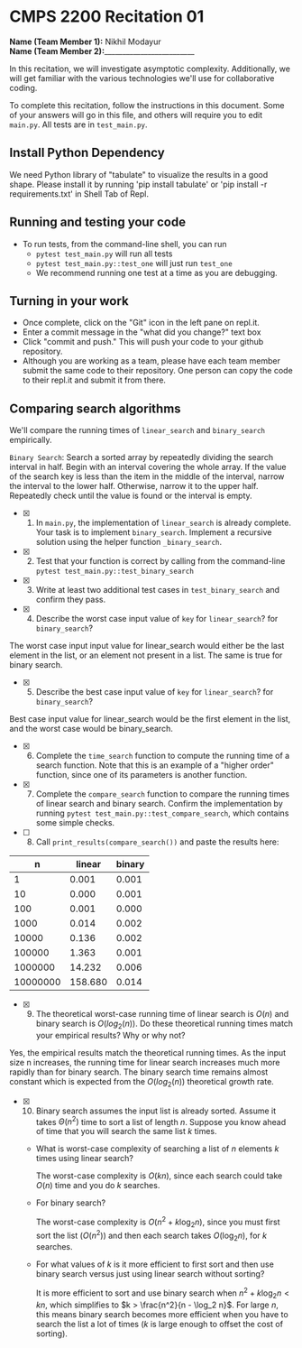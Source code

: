 # CMPS 2200  Recitation 01

**Name (Team Member 1):** Nikhil Modayur  
**Name (Team Member 2):**_________________________

In this recitation, we will investigate asymptotic complexity. Additionally, we will get familiar with the various technologies we'll use for collaborative coding.

To complete this recitation, follow the instructions in this document. Some of your answers will go in this file, and others will require you to edit `main.py`. All tests are in `test_main.py`.

## Install Python Dependency

We need Python library of "tabulate" to visualize the results in a good shape. Please install it by running 'pip install tabulate' or 'pip install -r requirements.txt' in Shell Tab of Repl.  

## Running and testing your code

- To run tests, from the command-line shell, you can run
  + `pytest test_main.py` will run all tests
  + `pytest test_main.py::test_one` will just run `test_one`
  + We recommend running one test at a time as you are debugging.

## Turning in your work

- Once complete, click on the "Git" icon in the left pane on repl.it.
- Enter a commit message in the "what did you change?" text box
- Click "commit and push." This will push your code to your github repository.
- Although you are working as a team, please have each team member submit the same code to their repository. One person can copy the code to their repl.it and submit it from there.

## Comparing search algorithms

We'll compare the running times of `linear_search` and `binary_search` empirically.

`Binary Search`: Search a sorted array by repeatedly dividing the search interval in half. Begin with an interval covering the whole array. If the value of the search key is less than the item in the middle of the interval, narrow the interval to the lower half. Otherwise, narrow it to the upper half. Repeatedly check until the value is found or the interval is empty.

- [X] 1. In `main.py`, the implementation of `linear_search` is already complete. Your task is to implement `binary_search`. Implement a recursive solution using the helper function `_binary_search`. 

- [X] 2. Test that your function is correct by calling from the command-line `pytest test_main.py::test_binary_search`

- [X] 3. Write at least two additional test cases in `test_binary_search` and confirm they pass.

- [X] 4. Describe the worst case input value of `key` for `linear_search`? for `binary_search`? 

The worst case input input value for linear_search would either be the last element in the list, or an element not present in a list. The same is true for binary search. 

- [X] 5. Describe the best case input value of `key` for `linear_search`? for `binary_search`? 

Best case input value for linear_search would be the first element in the list, and the worst case would be binary_search. 

- [X] 6. Complete the `time_search` function to compute the running time of a search function. Note that this is an example of a "higher order" function, since one of its parameters is another function.

- [X] 7. Complete the `compare_search` function to compare the running times of linear search and binary search. Confirm the implementation by running `pytest test_main.py::test_compare_search`, which contains some simple checks.

- [ ] 8. Call `print_results(compare_search())` and paste the results here:

|        n |   linear |   binary |
|----------|----------|----------|
|        1 |    0.001 |    0.001 |
|       10 |    0.000 |    0.001 |
|      100 |    0.001 |    0.000 |
|     1000 |    0.014 |    0.002 |
|    10000 |    0.136 |    0.002 |
|   100000 |    1.363 |    0.001 |
|  1000000 |   14.232 |    0.006 |
| 10000000 |  158.680 |    0.014 |

- [X] 9. The theoretical worst-case running time of linear search is $O(n)$ and binary search is $O(log_2(n))$. Do these theoretical running times match your empirical results? Why or why not?

Yes, the empirical results match the theoretical running times. As the input size n increases, the running time for linear search increases much more rapidly than for binary search. The binary search time remains almost constant which is expected from the $O(log_2(n))$ theoretical growth rate. 

- [X] 10. Binary search assumes the input list is already sorted. Assume it takes $\Theta(n^2)$ time to sort a list of length $n$. Suppose you know ahead of time that you will search the same list $k$ times. 
  + What is worst-case complexity of searching a list of $n$ elements $k$ times using linear search? 

    The worst-case complexity is $O(kn)$, since each search could take $O(n)$ time and you do $k$ searches.

  + For binary search?

    The worst-case complexity is $O(n^2 + k \log_2 n)$, since you must first sort the list ($O(n^2)$) and then each search takes $O(\log_2 n)$, for $k$ searches.

  + For what values of $k$ is it more efficient to first sort and then use binary search versus just using linear search without sorting? 

    It is more efficient to sort and use binary search when $n^2 + k \log_2 n < kn$, which simplifies to $k > \frac{n^2}{n - \log_2 n}$. For large $n$, this means binary search becomes more efficient when you have to search the list a lot of times ($k$ is large enough to offset the cost of sorting).